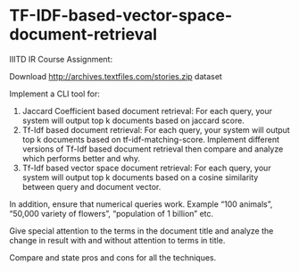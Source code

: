 # TF-IDF-based-vector-space-document-retrieval


IIITD IR Course Assignment:

Download http://archives.textfiles.com/stories.zip dataset

Implement a CLI tool for:
1. Jaccard Coefficient based document retrieval: For each query, your system will output
top k documents based on jaccard score.
2. Tf-Idf based document retrieval: For each query, your system will output top k
documents based on tf-idf-matching-score. Implement different versions of Tf-Idf based
document retrieval then compare and analyze which performs better and why.
3. Tf-Idf based vector space document retrieval: For each query, your system will output
top k documents based on a cosine similarity between query and document vector.

In addition, ensure that numerical queries work. Example “100 animals”, “50,000 variety of
flowers”, “population of 1 billion” etc.

Give special attention to the terms in the document title and analyze the change in result with
and without attention to terms in title.

Compare and state pros and cons for all the techniques.
